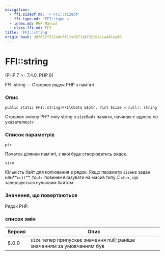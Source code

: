 ```yaml
---
navigation:
  - ffi.sizeof.md: '« FFI::sizeof'
  - ffi.type.md: 'FFI::type »'
  - index.md: PHP Manual
  - class.ffi.md: FFI
title: 'FFI::string'
origin_hash: ddf652f5224dc9f1fa9671347921941ca401ea50
---
```

# FFI::string

(PHP 7 >= 7.4.0, PHP 8)

FFI::string — Створює рядок PHP з пам'яті

### Опис

```methodsynopsis
public static FFI::string(FFI\CData &$ptr, ?int $size = null): string
```

Створює змінну PHP типу string з `size`байт памяти, начиная с адреса по указателю`ptr`

### Список параметрів

`ptr`

Початок ділянки пам'яті, з якої буде створюватись рядок.

`size`

Кількість байт для копіювання в рядок. Якщо параметр `size`не задан или\*\*`null`\*\*, то`ptr` повинен вказувати на масив типу C `char`, що завершується нульовим байтом

### Значення, що повертаються

Рядок PHP.

### список змін

| Версия | Опис |
| --- | --- |
| 8.0.0 | `size` тепер припускає значення null; раніше значенням за умовчанням був |
